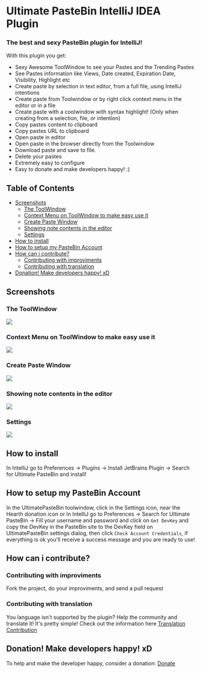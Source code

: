 # Ultimate PasteBin IntelliJ IDEA Plugin
### The best and sexy PasteBin plugin for IntelliJ!

With this plugin you get:

- Sexy Awesome ToolWindow to see your Pastes and the Trending Pastes
- See Pastes information like Views, Date created, Expiration Date, Visibility, Highlight etc
- Create paste by selection in text editor, from a full file, using IntelliJ intentions
- Create paste from Toolwindow or by right click context menu in the editor or in a file
- Create paste with a coolwindow with syntax highlight! (Only when creating from a selection, file, or intention)
- Copy pastes content to clipboard
- Copy pastes URL to clipboard
- Open paste in editor
- Open paste in the browser directly from the Toolwindow
- Download paste and save to file.
- Delete your pastes
- Extremely easy to configure
- Easy to donate and make developers happy! :)

<!-- START doctoc generated TOC please keep comment here to allow auto update -->
<!-- DON'T EDIT THIS SECTION, INSTEAD RE-RUN doctoc TO UPDATE -->
## Table of Contents 
- [Screenshots](#screenshots)
  - [The ToolWindow](#the-toolwindow)
  - [Context Menu on ToolWindow to make easy use it](#context-menu-on-toolwindow-to-make-easy-use-it)
  - [Create Paste Window](#create-paste-window)
  - [Showing note contents in the editor](#showing-note-contents-in-the-editor)
  - [Settings](#settings)
- [How to install](#how-to-install)
- [How to setup my PasteBin Account](#how-to-setup-my-pastebin-account)
- [How can i contribute?](#how-can-i-contribute)
  - [Contributing with improviments](#contributing-with-improviments)
  - [Contributing with translation](#contributing-with-translation)
- [Donation! Make developers happy! xD](#donation-make-developers-happy-xd)

<!-- END doctoc generated TOC please keep comment here to allow auto update -->

## Screenshots

### The ToolWindow
![](https://dl.dropboxusercontent.com/u/17155314/ultimate-paste-bin/tool%20window.png)

### Context Menu on ToolWindow to make easy use it
![](https://dl.dropboxusercontent.com/u/17155314/ultimate-paste-bin/context%20menu.png)

### Create Paste Window
![](https://dl.dropboxusercontent.com/u/17155314/ultimate-paste-bin/create%20paste%20window.png)

### Showing note contents in the editor
![](https://dl.dropboxusercontent.com/u/17155314/ultimate-paste-bin/show%20contents%20in%20editor.png)

### Settings
![](https://dl.dropboxusercontent.com/u/17155314/ultimate-paste-bin/settings.png)

## How to install
In IntelliJ go to Preferences -> Plugins -> Install JetBrains Plugin -> Search for Ultimate PasteBin and install!

## How to setup my PasteBin Account
In the UltimatePasteBin toolwindow, click in the Settings icon, near the Hearth donation icon or In IntelliJ go to Preferences -> Search for Ultimate PasteBin -> Fill your username and password and click on `Get DevKey` and copy the DevKey in the PasteBin site to the DevKey field on UltimatePasteBin settings dialog, then click `Check Account Credentials`, if everything is ok you'll receive a success message and you are ready to use!

## How can i contribute?

### Contributing with improviments
Fork the project, do your improviments, and send a pull request

### Contributing with translation
You language isn't supported by the plugin? Help the community and translate it! It's pretty simple!
Check out the information here [Translation Contribution](https://github.com/kennedyoliveira/ultimate-pastebin-intellij-plugin/blob/master/TRANSLATION-CONTRIB.md)

## Donation! Make developers happy! xD
To help and make the developer happy, consider a donation:
[Donate](https://www.paypal.com/cgi-bin/webscr?cmd=_donations&business=CR4K3FDKKK5FA&lc=GB&item_name=Kennedy%20Oliveira&item_number=ultimate%2dpastebin&currency_code=USD&bn=PP%2dDonationsBF%3abtn_donate_LG%2egif%3aNonHosted)